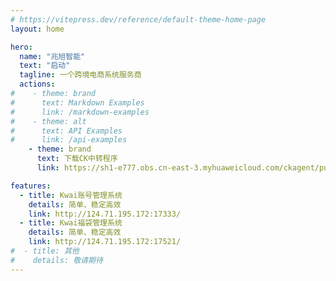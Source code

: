```yaml
---
# https://vitepress.dev/reference/default-theme-home-page
layout: home

hero:
  name: "兆旭智能"
  text: "启动"
  tagline: 一个跨境电商系统服务商
  actions:
#    - theme: brand
#      text: Markdown Examples
#      link: /markdown-examples
#    - theme: alt
#      text: API Examples
#      link: /api-examples
    - theme: brand
      text: 下载CK中转程序
      link: https://sh1-e777.obs.cn-east-3.myhuaweicloud.com/ckagent/publish/CK%E4%B8%AD%E8%BD%AC%E6%9C%8D%E5%8A%A1v1.6%2020241113.zip

features:
  - title: Kwai账号管理系统
    details: 简单、稳定高效
    link: http://124.71.195.172:17333/
  - title: Kwai福袋管理系统
    details: 简单、稳定高效
    link: http://124.71.195.172:17521/
#  - title: 其他
#    details: 敬请期待
---
```


